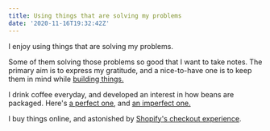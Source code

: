```yaml
---
title: Using things that are solving my problems
date: '2020-11-16T19:32:42Z'
---
```


I enjoy using things that are solving my problems.

Some of them solving those problems so good that I want to take notes. The primary aim is to express my gratitude, and a nice-to-have one is to keep them in mind while [building things.](./building-things.md)

I drink coffee everyday, and developed an interest in how beans are packaged. Here's [a perfect one](./coffee-bean-package-perfect.md), and
[an imperfect one.](./coffee-bean-package-not-perfect.md)

I buy things online, and astonished by [Shopify's checkout experience](./how-to-design-a-checkout-experience.md).
